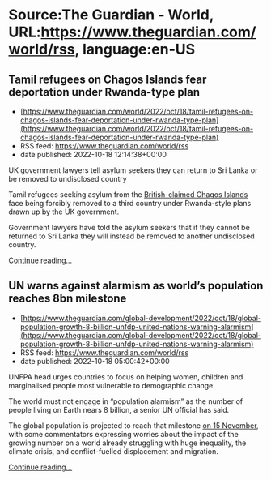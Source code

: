 # Source:The Guardian - World, URL:https://www.theguardian.com/world/rss, language:en-US

## Tamil refugees on Chagos Islands fear deportation under Rwanda-type plan
 - [https://www.theguardian.com/world/2022/oct/18/tamil-refugees-on-chagos-islands-fear-deportation-under-rwanda-type-plan](https://www.theguardian.com/world/2022/oct/18/tamil-refugees-on-chagos-islands-fear-deportation-under-rwanda-type-plan)
 - RSS feed: https://www.theguardian.com/world/rss
 - date published: 2022-10-18 12:14:38+00:00

<p>UK government lawyers tell asylum seekers they can return to Sri Lanka or be removed to undisclosed country</p><p>Tamil refugees seeking asylum from the <a href="https://www.theguardian.com/world/2021/jun/03/the-chagos-islands-a-millstone-around-the-neck-of-british-diplomacy">British-claimed Chagos Islands</a> face being forcibly removed to a third country under Rwanda-style plans drawn up by the UK government.</p><p>Government lawyers have told the asylum seekers that if they cannot be returned to Sri Lanka they will instead be removed to another undisclosed country.</p> <a href="https://www.theguardian.com/world/2022/oct/18/tamil-refugees-on-chagos-islands-fear-deportation-under-rwanda-type-plan">Continue reading...</a>

## UN warns against alarmism as world’s population reaches 8bn milestone
 - [https://www.theguardian.com/global-development/2022/oct/18/global-population-growth-8-billion-unfdp-united-nations-warning-alarmism](https://www.theguardian.com/global-development/2022/oct/18/global-population-growth-8-billion-unfdp-united-nations-warning-alarmism)
 - RSS feed: https://www.theguardian.com/world/rss
 - date published: 2022-10-18 05:00:42+00:00

<p>UNFPA head urges countries to focus on helping women, children and marginalised people most vulnerable to demographic change</p><p>The world must not engage in “population alarmism” as the number of people living on Earth nears 8 billion, a senior UN official has said.</p><p>The global population is projected to reach that milestone <a href="https://www.un.org/en/desa/world-population-reach-8-billion-15-november-2022">on 15 November</a>, with some commentators expressing worries about the impact of the growing number on a world already struggling with huge inequality, the climate crisis, and conflict-fuelled displacement and migration.</p> <a href="https://www.theguardian.com/global-development/2022/oct/18/global-population-growth-8-billion-unfdp-united-nations-warning-alarmism">Continue reading...</a>

